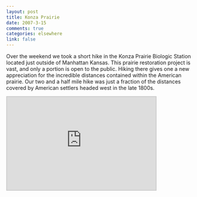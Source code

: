 ```yaml
--- 
layout: post
title: Konza Prairie
date: 2007-3-15
comments: true
categories: elsewhere
link: false
---
```

Over the weekend we took a short hike in the Konza Prairie Biologic Station located just outside of Manhattan Kansas. This prairie restoration project is vast, and only a portion is open to the public. Hiking there gives one a new appreciation for the incredible distances contained within the American prairie. Our two and a half mile hike was just a fraction of the distances covered by American settlers headed west in the late 1800s.

<iframe src="http://www.wayfaring.com/maps/export/34486" style="border: 2px solid #cccccc; width: 400px; height: 250px" frameborder="0" scrolling="no"></iframe>
